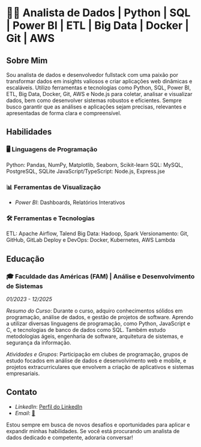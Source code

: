 # 👨‍💻 Analista de Dados | Python | SQL | Power BI | ETL | Big Data | Docker | Git | AWS

## Sobre Mim
Sou analista de dados e desenvolvedor fullstack com uma paixão por transformar dados em insights valiosos e criar aplicações web dinâmicas e escaláveis. Utilizo ferramentas e tecnologias como Python, SQL, Power BI, ETL, Big Data, Docker, Git, AWS e Node.js para coletar, analisar e visualizar dados, bem como desenvolver sistemas robustos e eficientes. Sempre busco garantir que as análises e aplicações sejam precisas, relevantes e apresentadas de forma clara e compreensível.

## Habilidades

### 🖥 Linguagens de Programação
Python: Pandas, NumPy, Matplotlib, Seaborn, Scikit-learn
SQL: MySQL, PostgreSQL, SQLite
JavaScript/TypeScript: Node.js, Express.jse

### 📊 Ferramentas de Visualização
- *Power BI*: Dashboards, Relatórios Interativos

### 🛠 Ferramentas e Tecnologias
ETL: Apache Airflow, Talend
Big Data: Hadoop, Spark
Versionamento: Git, GitHub, GitLab
Deploy e DevOps: Docker, Kubernetes, AWS Lambda


## Educação
### 🎓 Faculdade das Américas (FAM) | Análise e Desenvolvimento de Sistemas
*01/2023 - 12/2025*

*Resumo do Curso*: Durante o curso, adquiro conhecimentos sólidos em programação, análise de dados, e gestão de projetos de software. Aprendo a utilizar diversas linguagens de programação, como Python, JavaScript e C, e tecnologias de banco de dados como SQL. Também estudo metodologias ágeis, engenharia de software, arquitetura de sistemas, e segurança da informação.

*Atividades e Grupos*: Participação em clubes de programação, grupos de estudo focados em análise de dados e desenvolvimento web e mobile, e projetos extracurriculares que envolvem a criação de aplicativos e sistemas empresariais.

## Contato
- *LinkedIn*: [Perfil do LinkedIn](https://www.linkedin.com/in/rafael-de-angeles-91b662250/)
- *Email*: [📧](rafael.angeles.toledano@gmail.com)

Estou sempre em busca de novos desafios e oportunidades para aplicar e expandir minhas habilidades. Se você está procurando um analista de dados dedicado e competente, adoraria conversar!
